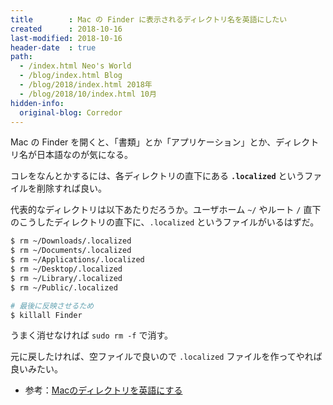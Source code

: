 ```yaml
---
title        : Mac の Finder に表示されるディレクトリ名を英語にしたい
created      : 2018-10-16
last-modified: 2018-10-16
header-date  : true
path:
  - /index.html Neo's World
  - /blog/index.html Blog
  - /blog/2018/index.html 2018年
  - /blog/2018/10/index.html 10月
hidden-info:
  original-blog: Corredor
---
```


Mac の Finder を開くと、「書類」とか「アプリケーション」とか、ディレクトリ名が日本語なのが気になる。

コレをなんとかするには、各ディレクトリの直下にある **`.localized`** というファイルを削除すれば良い。

代表的なディレクトリは以下あたりだろうか。ユーザホーム `~/` やルート `/` 直下のこうしたディレクトリの直下に、`.localized` というファイルがいるはずだ。

```bash
$ rm ~/Downloads/.localized
$ rm ~/Documents/.localized
$ rm ~/Applications/.localized
$ rm ~/Desktop/.localized
$ rm ~/Library/.localized
$ rm ~/Public/.localized

# 最後に反映させるため
$ killall Finder
```

うまく消せなければ `sudo rm -f` で消す。

元に戻したければ、空ファイルで良いので `.localized` ファイルを作ってやれば良いみたい。

- 参考：[Macのディレクトリを英語にする](https://qiita.com/is0me/items/0b7b846f1f0860629950)
